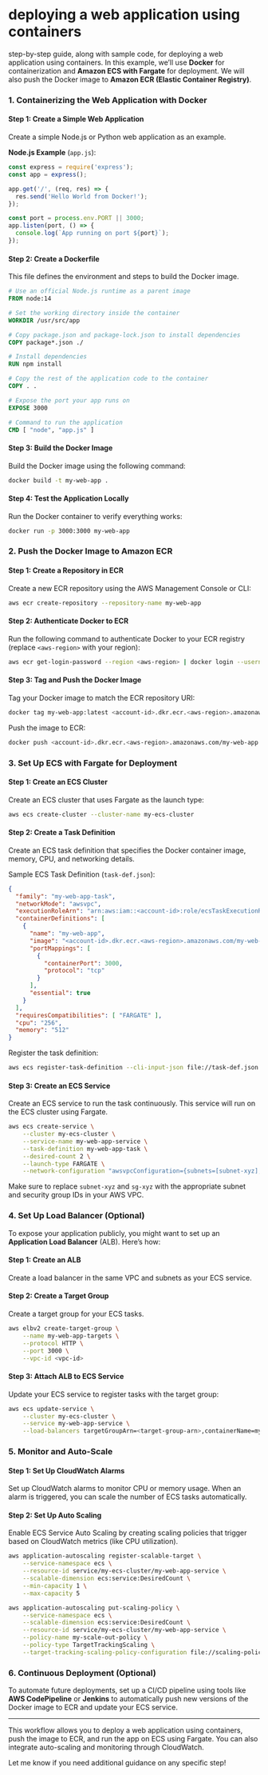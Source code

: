 # deploying a web application using containers

step-by-step guide, along with sample code, for deploying a web application using containers. In this example, we’ll use **Docker** for containerization and **Amazon ECS with Fargate** for deployment. We will also push the Docker image to **Amazon ECR (Elastic Container Registry)**.

### **1. Containerizing the Web Application with Docker**

#### Step 1: Create a Simple Web Application
Create a simple Node.js or Python web application as an example.

**Node.js Example** (`app.js`):
```javascript
const express = require('express');
const app = express();

app.get('/', (req, res) => {
  res.send('Hello World from Docker!');
});

const port = process.env.PORT || 3000;
app.listen(port, () => {
  console.log(`App running on port ${port}`);
});
```

#### Step 2: Create a Dockerfile
This file defines the environment and steps to build the Docker image.

```Dockerfile
# Use an official Node.js runtime as a parent image
FROM node:14

# Set the working directory inside the container
WORKDIR /usr/src/app

# Copy package.json and package-lock.json to install dependencies
COPY package*.json ./

# Install dependencies
RUN npm install

# Copy the rest of the application code to the container
COPY . .

# Expose the port your app runs on
EXPOSE 3000

# Command to run the application
CMD [ "node", "app.js" ]
```

#### Step 3: Build the Docker Image
Build the Docker image using the following command:

```bash
docker build -t my-web-app .
```

#### Step 4: Test the Application Locally
Run the Docker container to verify everything works:

```bash
docker run -p 3000:3000 my-web-app
```

### **2. Push the Docker Image to Amazon ECR**

#### Step 1: Create a Repository in ECR
Create a new ECR repository using the AWS Management Console or CLI:

```bash
aws ecr create-repository --repository-name my-web-app
```

#### Step 2: Authenticate Docker to ECR
Run the following command to authenticate Docker to your ECR registry (replace `<aws-region>` with your region):

```bash
aws ecr get-login-password --region <aws-region> | docker login --username AWS --password-stdin <account-id>.dkr.ecr.<aws-region>.amazonaws.com
```

#### Step 3: Tag and Push the Docker Image
Tag your Docker image to match the ECR repository URI:

```bash
docker tag my-web-app:latest <account-id>.dkr.ecr.<aws-region>.amazonaws.com/my-web-app:latest
```

Push the image to ECR:

```bash
docker push <account-id>.dkr.ecr.<aws-region>.amazonaws.com/my-web-app:latest
```

### **3. Set Up ECS with Fargate for Deployment**

#### Step 1: Create an ECS Cluster
Create an ECS cluster that uses Fargate as the launch type:

```bash
aws ecs create-cluster --cluster-name my-ecs-cluster
```

#### Step 2: Create a Task Definition
Create an ECS task definition that specifies the Docker container image, memory, CPU, and networking details.

Sample ECS Task Definition (`task-def.json`):
```json
{
  "family": "my-web-app-task",
  "networkMode": "awsvpc",
  "executionRoleArn": "arn:aws:iam::<account-id>:role/ecsTaskExecutionRole",
  "containerDefinitions": [
    {
      "name": "my-web-app",
      "image": "<account-id>.dkr.ecr.<aws-region>.amazonaws.com/my-web-app:latest",
      "portMappings": [
        {
          "containerPort": 3000,
          "protocol": "tcp"
        }
      ],
      "essential": true
    }
  ],
  "requiresCompatibilities": [ "FARGATE" ],
  "cpu": "256",
  "memory": "512"
}
```

Register the task definition:

```bash
aws ecs register-task-definition --cli-input-json file://task-def.json
```

#### Step 3: Create an ECS Service
Create an ECS service to run the task continuously. This service will run on the ECS cluster using Fargate.

```bash
aws ecs create-service \
    --cluster my-ecs-cluster \
    --service-name my-web-app-service \
    --task-definition my-web-app-task \
    --desired-count 2 \
    --launch-type FARGATE \
    --network-configuration "awsvpcConfiguration={subnets=[subnet-xyz],securityGroups=[sg-xyz],assignPublicIp=ENABLED}"
```

Make sure to replace `subnet-xyz` and `sg-xyz` with the appropriate subnet and security group IDs in your AWS VPC.

### **4. Set Up Load Balancer (Optional)**
To expose your application publicly, you might want to set up an **Application Load Balancer** (ALB). Here’s how:

#### Step 1: Create an ALB
Create a load balancer in the same VPC and subnets as your ECS service.

#### Step 2: Create a Target Group
Create a target group for your ECS tasks.

```bash
aws elbv2 create-target-group \
    --name my-web-app-targets \
    --protocol HTTP \
    --port 3000 \
    --vpc-id <vpc-id>
```

#### Step 3: Attach ALB to ECS Service
Update your ECS service to register tasks with the target group:

```bash
aws ecs update-service \
    --cluster my-ecs-cluster \
    --service my-web-app-service \
    --load-balancers targetGroupArn=<target-group-arn>,containerName=my-web-app,containerPort=3000
```

### **5. Monitor and Auto-Scale**

#### Step 1: Set Up CloudWatch Alarms
Set up CloudWatch alarms to monitor CPU or memory usage. When an alarm is triggered, you can scale the number of ECS tasks automatically.

#### Step 2: Set Up Auto Scaling
Enable ECS Service Auto Scaling by creating scaling policies that trigger based on CloudWatch metrics (like CPU utilization).

```bash
aws application-autoscaling register-scalable-target \
    --service-namespace ecs \
    --resource-id service/my-ecs-cluster/my-web-app-service \
    --scalable-dimension ecs:service:DesiredCount \
    --min-capacity 1 \
    --max-capacity 5

aws application-autoscaling put-scaling-policy \
    --service-namespace ecs \
    --scalable-dimension ecs:service:DesiredCount \
    --resource-id service/my-ecs-cluster/my-web-app-service \
    --policy-name my-scale-out-policy \
    --policy-type TargetTrackingScaling \
    --target-tracking-scaling-policy-configuration file://scaling-policy.json
```

### **6. Continuous Deployment (Optional)**
To automate future deployments, set up a CI/CD pipeline using tools like **AWS CodePipeline** or **Jenkins** to automatically push new versions of the Docker image to ECR and update your ECS service.

---

This workflow allows you to deploy a web application using containers, push the image to ECR, and run the app on ECS using Fargate. You can also integrate auto-scaling and monitoring through CloudWatch.

Let me know if you need additional guidance on any specific step!
